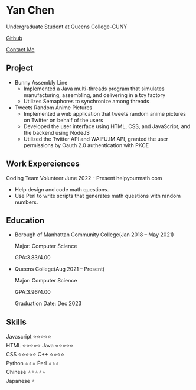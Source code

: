 # Yan Chen
Undergraduate Student at Queens College-CUNY

[Github](https://github.com/doby216)

[Contact Me](https://yanchen.dev/contact.html)
## Project
  * Bunny Assembly Line
    * Implemented a Java multi-threads program that simulates manufacturing, assembling, and delivering in a toy factory
    * Utilizes Semaphores to synchronize among threads
  * Tweets Random Anime Pictures
    * Implemented a web application that tweets random anime pictures on Twitter on behalf of the users
    * Developed the user interface using HTML, CSS, and JavaScript, and the backend using NodeJS
    * Utilized the Twitter API and WAIFU.IM API, granted the user permissions by Oauth 2.0 authentication with PKCE
## Work Expereiences
Coding Team Volunteer
June 2022 - Present	
helpyourmath.com
* Help design and code math questions.
* Use Perl to write scripts that generates math questions with random numbers.

## Education

* Borough of Manhattan Community College(Jan 2018 – May 2021)
  
    Major: Computer Science

    GPA:3.83/4.00

* Queens College(Aug 2021 – Present)
  
    Major: Computer Science

    GPA:3.96/4.00

    Graduation Date: Dec 2023

## Skills
Javascript	⭐️⭐️⭐️⭐️⭐️	
HTML	⭐️⭐️⭐️⭐️⭐️
Java	⭐️⭐️⭐️⭐️⭐️	
CSS	⭐️⭐️⭐️⭐️⭐️
C++	⭐️⭐️⭐️⭐️	
Python	⭐️⭐️⭐️
Perl	⭐️⭐️⭐️		
Chinese	⭐️⭐️⭐️⭐️⭐️	
Japanese	⭐️
